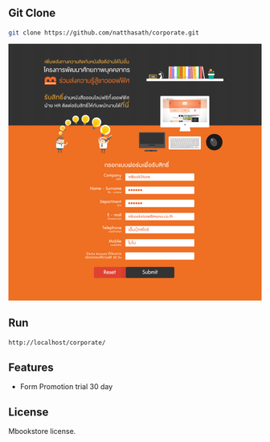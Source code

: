 ## Git Clone
```bash
git clone https://github.com/natthasath/corporate.git
```

[![Corporate demo](https://raw.githubusercontent.com/FSDotNetDev/corporate/master/image/design/index.png)](http://mbookstore.com/corporate/)

## Run
```bash
http://localhost/corporate/
```

## Features
* Form Promotion trial 30 day

## License
Mbookstore license.
